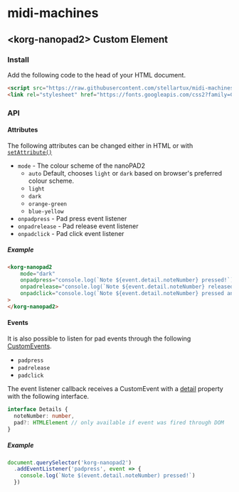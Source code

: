 # midi-machines

## \<korg-nanopad2\> Custom Element
### Install
Add the following code to the head of your HTML document.

```html
<script src="https://raw.githubusercontent.com/stellartux/midi-machines/master/src/nanopad2.js" defer></script>
<link rel="stylesheet" href="https://fonts.googleapis.com/css2?family=Changa:wght@400;700&display=swap">
```

### API
#### Attributes

The following attributes can be changed either in HTML or with [`setAttribute()`](https://developer.mozilla.org/en-US/docs/Web/API/Element/setAttribute)
* `mode` - The colour scheme of the nanoPAD2
  * `auto` Default, chooses `light` or `dark` based on browser's preferred colour scheme.
  * `light`
  * `dark`
  * `orange-green`
  * `blue-yellow`
* `onpadpress` - Pad press event listener
* `onpadrelease` - Pad release event listener
* `onpadclick` - Pad click event listener

##### Example
```html
<korg-nanopad2
    mode="dark"
    onpadpress="console.log(`Note ${event.detail.noteNumber} pressed!`)"
    onpadrelease="console.log(`Note ${event.detail.noteNumber} released!`)"
    onpadclick="console.log(`Note ${event.detail.noteNumber} pressed and released!`)"
>
</korg-nanopad2>
```

#### Events

It is also possible to listen for pad events through the following [CustomEvents](https://developer.mozilla.org/en-US/docs/Web/API/CustomEvent).
* `padpress`
* `padrelease`
* `padclick`

The event listener callback receives a CustomEvent with a [detail](https://developer.mozilla.org/en-US/docs/Web/API/CustomEvent/detail) property with the following interface.
```ts
interface Details {
  noteNumber: number,
  pad?: HTMLElement // only available if event was fired through DOM
}
```

##### Example

```js
document.querySelector('korg-nanopad2')
  .addEventListener('padpress', event => {
    console.log(`Note $(event.detail.noteNumber) pressed!`)
  })
```
